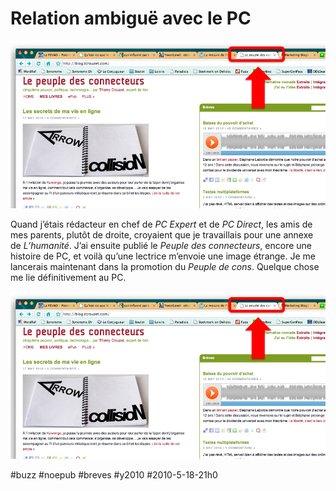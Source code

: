 # Relation ambiguë avec le PC

![](_i/pc.png)

Quand j’étais rédacteur en chef de *PC Expert* et de *PC Direct*, les amis de mes parents, plutôt de droite, croyaient que je travaillais pour une annexe de *L’humanité*. J’ai ensuite publié le *Peuple des connecteurs*, encore une histoire de PC, et voilà qu’une lectrice m’envoie une image étrange. Je me lancerais maintenant dans la promotion du *Peuple de cons*. Quelque chose me lie définitivement au PC.

![](_i/pc.png)

#buzz #noepub #breves #y2010 #2010-5-18-21h0
